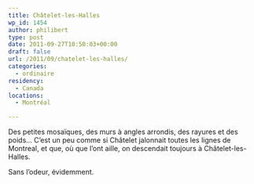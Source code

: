 ```yaml
---
title: Châtelet-les-Halles
wp_id: 1454
author: philibert
type: post
date: 2011-09-27T10:50:03+00:00
draft: false
url: /2011/09/chatelet-les-halles/
categories:
  - ordinaire
residency:
  - Canada
locations:
  - Montréal

---
```

Des petites mosaïques, des murs à angles arrondis, des rayures et des poids&#8230; C&rsquo;est un peu comme si Châtelet jalonnait toutes les lignes de Montreal, et que, où que l&rsquo;ont aille, on descendait toujours à Châtelet-les-Halles.

Sans l&rsquo;odeur, évidemment.